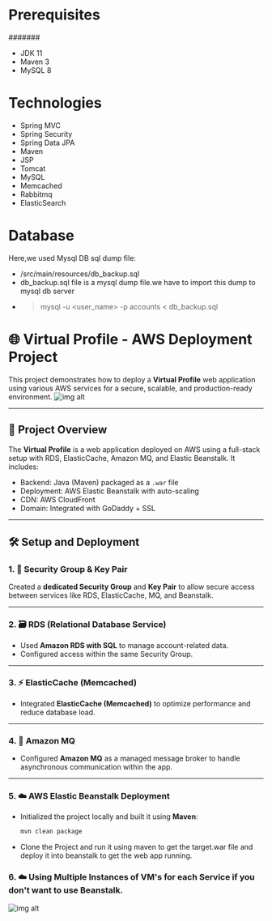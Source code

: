 # Prerequisites
#######
- JDK 11 
- Maven 3 
- MySQL 8

# Technologies 
- Spring MVC
- Spring Security
- Spring Data JPA
- Maven
- JSP
- Tomcat
- MySQL
- Memcached
- Rabbitmq
- ElasticSearch
# Database
Here,we used Mysql DB 
sql dump file:
- /src/main/resources/db_backup.sql
- db_backup.sql file is a mysql dump file.we have to import this dump to mysql db server
- > mysql -u <user_name> -p accounts < db_backup.sql

# 🌐 Virtual Profile - AWS Deployment Project

This project demonstrates how to deploy a **Virtual Profile** web application using various AWS services for a secure, scalable, and production-ready environment.
![img alt]()

---

## 🚀 Project Overview

The **Virtual Profile** is a web application deployed on AWS using a full-stack setup with RDS, ElasticCache, Amazon MQ, and Elastic Beanstalk. It includes:

- Backend: Java (Maven) packaged as a `.war` file
- Deployment: AWS Elastic Beanstalk with auto-scaling
- CDN: AWS CloudFront
- Domain: Integrated with GoDaddy + SSL

---

## 🛠️ Setup and Deployment

### 1. 🔐 Security Group & Key Pair

Created a **dedicated Security Group** and **Key Pair** to allow secure access between services like RDS, ElasticCache, MQ, and Beanstalk.

---

### 2. 🗃️ RDS (Relational Database Service)

- Used **Amazon RDS with SQL** to manage account-related data.
- Configured access within the same Security Group.

---

### 3. ⚡ ElasticCache (Memcached)

- Integrated **ElasticCache (Memcached)** to optimize performance and reduce database load.

---

### 4. 📩 Amazon MQ

- Configured **Amazon MQ** as a managed message broker to handle asynchronous communication within the app.

---

### 5. ☁️ AWS Elastic Beanstalk Deployment

- Initialized the project locally and built it using **Maven**:
  ```bash
  mvn clean package
  ```
- Clone the Project and run it using maven to get the target.war file and deploy it into beanstalk to get the web app running.


### 6. ☁️ Using Multiple Instances of VM's for each Service if you don't want to use Beanstalk.
![img alt]()




